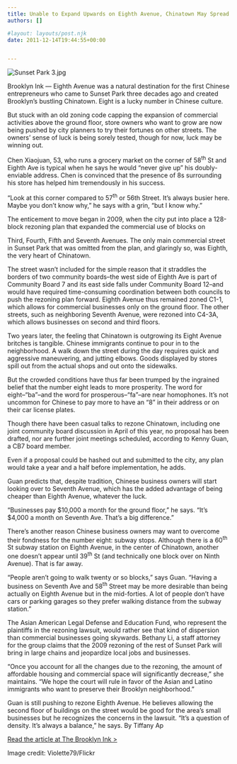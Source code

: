 ```yaml
---
title: Unable to Expand Upwards on Eighth Avenue, Chinatown May Spread Out
authors: []

#layout: layouts/post.njk
date: 2011-12-14T19:44:55+00:00


---
```


![Sunset Park 3.jpg](/uploads/Sunset%20Park%203.jpg)

Brooklyn Ink — Eighth Avenue was a natural destination for the first Chinese
entrepreneurs who came to Sunset Park three decades ago and created Brooklyn’s
bustling Chinatown. Eight is a lucky number in Chinese culture.

But stuck with an old zoning code capping the expansion of commercial activities
above the ground floor, store owners who want to grow are now being pushed by
city planners to try their fortunes on other streets.  The owners’ sense of luck
is being sorely tested, though for now, luck may be winning out.

Chen Xiaojuan, 53, who runs a grocery market on the corner of 58<sup>th</sup> St
and Eighth Ave is typical when he says he would  “never give up” his
doubly-enviable address. Chen is convinced that the presence of 8s surrounding
his store has helped him tremendously in his success.

“Look at this corner compared to 57<sup>th</sup> or 56th Street. It’s always
busier here. Maybe you don’t know why,” he says with a grin, “but I know why.”

The enticement to move began in 2009, when the city put into place a 128-block
rezoning plan that expanded the commercial use of blocks on

Third, Fourth, Fifth and Seventh Avenues. The only main commercial street in
Sunset Park that was omitted from the plan, and glaringly so, was Eighth, the
very heart of Chinatown.

The street wasn’t included for the simple reason that it straddles the borders
of two community boards–the west side of Eighth Ave is part of Community Board 7
and its east side falls under Community Board 12–and would have required
time-consuming coordination between both councils to push the rezoning plan
forward. Eighth Avenue thus remained zoned C1-1, which allows for commercial
businesses only on the ground floor.  The other streets, such as neighboring
Seventh Avenue, were rezoned into C4-3A, which allows businesses on second and
third floors.

Two years later, the feeling that Chinatown is outgrowing its Eight Avenue
britches is tangible. Chinese immigrants continue to pour in to the
neighborhood.  A walk down the street during the day requires quick and
aggressive maneuvering, and jutting elbows. Goods displayed by stores spill out
from the actual shops and out onto the sidewalks.

But the crowded conditions have thus far been trumped by the ingrained belief
that the number eight leads to more prosperity. The word for eight–“ba”–and the
word for prosperous–“fa”–are near homophones. It’s not uncommon for Chinese to
pay more to have an “8” in their address or on their car license plates.

Though there have been casual talks to rezone Chinatown, including one joint
community board discussion in April of this year, no proposal has been drafted,
nor are further joint meetings scheduled, according to Kenny Guan, a CB7 board
member.

Even if a proposal could be hashed out and submitted to the city, any plan would
take a year and a half before implementation, he adds.

Guan predicts that, despite tradition, Chinese business owners will start
looking over to Seventh Avenue, which has the added advantage of being cheaper
than Eighth Avenue, whatever the luck.

“Businesses pay $10,000 a month for the ground floor,” he says.  “It’s $4,000 a
month on Seventh Ave. That’s a big difference.”

There’s another reason Chinese business owners may want to overcome their
fondness for the number eight: subway stops. Although there is a 60<sup>th</sup>
St subway station on Eighth Avenue, in the center of Chinatown, another one
doesn’t appear until 39<sup>th</sup> St (and technically one block over on Ninth
Avenue).  That is far away.

“People aren’t going to walk twenty or so blocks,” says Guan. “Having a business
on Seventh Ave and 58<sup>th</sup> Street may be more desirable than being
actually on Eighth Avenue but in the mid-forties.  A lot of people don’t have
cars or parking garages so they prefer walking distance from the subway
station.”

The Asian American Legal Defense and Education Fund, who represent the
plaintiffs in the rezoning lawsuit, would rather see that kind of dispersion
than commercial businesses going skywards. Bethany Li, a staff attorney for the
group claims that the 2009 rezoning of the rest of Sunset Park will bring in
large chains and jeopardize local jobs and businesses.

“Once you account for all the changes due to the rezoning, the amount of
affordable housing and commercial space will significantly decrease,” she
maintains.   “We hope the court will rule in favor of the Asian and Latino
immigrants who want to preserve their Brooklyn neighborhood.”

Guan is still pushing to rezone Eighth Avenue. He believes allowing the second
floor of buildings on the street would be good for the area’s small businesses
but he recognizes the concerns in the lawsuit. “It’s a question of density. It’s
always a balance,” he says.
By Tiffany Ap

[Read the article at The Brooklyn Ink >][1]

Image credit: Violette79/Flickr

[1]: https://thebrooklynink.com/2011/12/14/39101-unable-to-expand-upwards-on-eighth-avenue-chinatown-may-spread-out/
